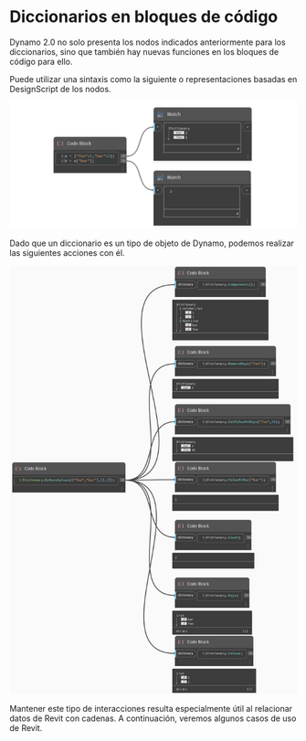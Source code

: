 # Diccionarios en bloques de código 

Dynamo 2.0 no solo presenta los nodos indicados anteriormente para los diccionarios, sino que también hay nuevas funciones en los bloques de código para ello.

Puede utilizar una sintaxis como la siguiente o representaciones basadas en DesignScript de los nodos.

![](<../images/5-5/1/what is a dictionary - what are the changes (1) (2).jpg>)

Dado que un diccionario es un tipo de objeto de Dynamo, podemos realizar las siguientes acciones con él.

![](../images/5-5/3/dictionariesincb-actionswithcodeblocks.jpg)

Mantener este tipo de interacciones resulta especialmente útil al relacionar datos de Revit con cadenas. A continuación, veremos algunos casos de uso de Revit.
